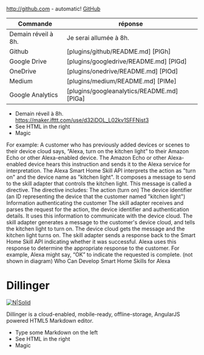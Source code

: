 http://github.com - automatic!
[GitHub](http://github.com)

| Commande | réponse |
| ------ | ------ |
| Demain réveil à 8h. | Je serai allumée à 8h. |
| Github | [plugins/github/README.md] [PlGh] |
| Google Drive | [plugins/googledrive/README.md] [PlGd] |
| OneDrive | [plugins/onedrive/README.md] [PlOd] |
| Medium | [plugins/medium/README.md] [PlMe] |
| Google Analytics | [plugins/googleanalytics/README.md] [PlGa] |


- Demain réveil à 8h.
 https://maker.ifttt.com/use/d32iDOL_L02kv1SFFNist3
- See HTML in the right
- Magic

For example:
A customer who has previously added devices or scenes to their device cloud says, “Alexa, turn on the kitchen light” to their Amazon Echo or other Alexa-enabled device.
The Amazon Echo or other Alexa-enabled device hears this instruction and sends it to the Alexa service for interpretation.
The Alexa Smart Home Skill API interprets the action as "turn on" and the device name as "kitchen light". It composes a message to send to the skill adapter that controls the kitchen light. This message is called a directive. 
The directive includes:
The action (turn on)
The device identifier (an ID representing the device that the customer named "kitchen light")
Information authenticating the customer
The skill adapter receives and parses the request for the action, the device identifier and authentication details. It uses this information to communicate with the device cloud. The skill adapter generates a message to the customer's device cloud, and tells the kitchen light to turn on.
The device cloud gets the message and the kitchen light turns on.
The skill adapter sends a response back to the Smart Home Skill API indicating whether it was successful. Alexa uses this response to determine the appropriate response to the customer. For example, Alexa might say, “OK” to indicate the requested is complete. (not shown in diagram)
Who Can Develop Smart Home Skills for Alexa 




# Dillinger

[![N|Solid](https://cldup.com/dTxpPi9lDf.thumb.png)](https://nodesource.com/products/nsolid)

Dillinger is a cloud-enabled, mobile-ready, offline-storage, AngularJS powered HTML5 Markdown editor.

  - Type some Markdown on the left
  - See HTML in the right
  - Magic
